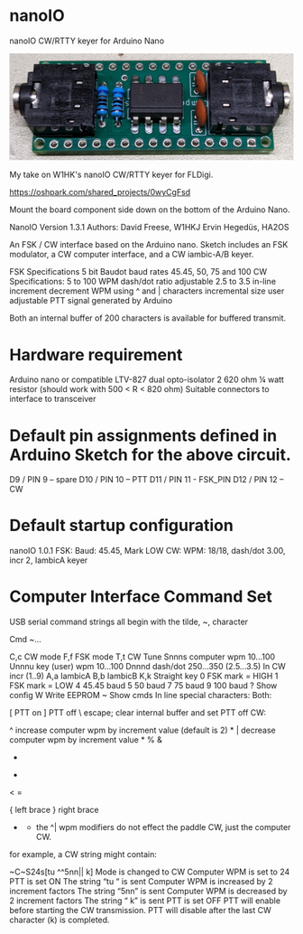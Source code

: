 # nanoIO
nanoIO CW/RTTY keyer for Arduino Nano

![finished board](https://github.com/g7ltt/nanoIO/blob/main/PXL_20210929_022402144.jpg)

My take on W1HK's nanoIO CW/RTTY keyer for FLDigi.

https://oshpark.com/shared_projects/0wyCgFsd

Mount the board component side down on the bottom of the Arduino Nano.


NanoIO Version 1.3.1
Authors:
David Freese, W1HKJ
Ervin Hegedüs, HA2OS

An FSK / CW interface based on the Arduino nano. Sketch includes an FSK modulator, a CW computer interface, and a CW iambic-A/B keyer.

FSK Specifications
5 bit Baudot
baud rates 45.45, 50, 75 and 100
CW Specifications:
5 to 100 WPM
dash/dot ratio adjustable 2.5 to 3.5
in-line increment decrement WPM using ^ and | characters
incremental size user adjustable
PTT signal generated by Arduino

Both an internal buffer of 200 characters is available for buffered transmit.

# Hardware requirement
Arduino nano or compatible
LTV-827 dual opto-isolator
2 620 ohm ¼ watt resistor (should work with 500 < R < 820 ohm)
Suitable connectors to interface to transceiver

# Default pin assignments defined in Arduino Sketch for the above circuit.

D9 / PIN 9 – spare
D10 / PIN 10 – PTT
D11 / PIN 11 - FSK_PIN
D12 / PIN 12 – CW

# Default startup configuration
nanoIO 1.0.1
FSK: Baud: 45.45, Mark LOW
CW: WPM: 18/18, dash/dot 3.00, incr 2, IambicA keyer

# Computer Interface Command Set
USB serial command strings all begin with the tilde, ~, character

Cmd ~...

C,c CW mode
F,f FSK mode
T,t CW Tune
Snnns computer wpm 10...100
Unnnu key (user) wpm 10...100
Dnnnd dash/dot 250...350 (2.5...3.5)
In CW incr (1..9)
A,a IambicA
B,b IambicB
K,k Straight key
0 FSK mark = HIGH
1 FSK mark = LOW
4 45.45 baud
5 50 baud
7 75 baud
9 100 baud
? Show config
W Write EEPROM
~ Show cmds
In line special characters:
Both:

[ PTT on
] PTT off
\ escape; clear internal buffer and set PTT off
CW:

^ increase computer wpm by increment value (default is 2) *
| decrease computer wpm by increment value *
% <SK>
& <AS>
+ <KN>
- <BT>
< <AS>
= <BT>
> <AR>
{ left brace <HM>
} right brace <VE>
* - the ^| wpm modifiers do not effect the paddle CW, just the computer CW.

for example, a CW string might contain:

~C~S24s[tu ^^5nn|| k]
Mode is changed to CW
Computer WPM is set to 24
PTT is set ON
The string “tu “ is sent
Computer WPM is increased by 2 increment factors
The string “5nn” is sent
Computer WPM is decreased by 2 increment factors
The string “ k” is sent
PTT is set OFF
PTT will enable before starting the CW transmission. PTT will disable after the last CW character (k) is completed.



